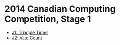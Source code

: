 # 2014 Canadian Computing Competition, Stage 1

* [J1: Triangle Times][]
* [J2: Vote Count][]

[J1: Triangle Times]: http://wcipeg.com/problems/desc/ccc14j1
[J2: Vote Count]:     http://wcipeg.com/problems/desc/ccc14j2
